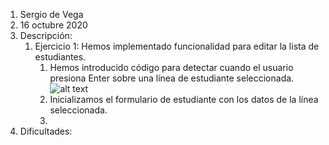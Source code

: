 1. Sergio de Vega
2. 16 octubre 2020
3. Descripción:
   1. Ejercicio 1: Hemos implementado funcionalidad para editar la lista de estudiantes.
      1. Hemos introducido código para detectar cuando el usuario presiona Enter sobre una línea de estudiante seleccionada.
      ![alt text](/images/Captura1.png)
      2. Inicializamos el formulario de estudiante con los datos de la línea seleccionada.
      3. 
4. Dificultades:
